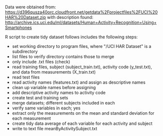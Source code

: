 Data were obtained from:
https://d396qusza40orc.cloudfront.net/getdata%2Fprojectfiles%2FUCI%20HAR%20Dataset.zip
with description found: 
http://archive.ics.uci.edu/ml/datasets/Human+Activity+Recognition+Using+Smartphones 


R script to create tidy dataset follows includes the following steps:

- set working directory to program files, where "/UCI HAR Dataset" is a subdirectory
- list files to verify directory contains those to merge
- only include .txt files (check)
- read training files, subject (subject_train.txt), activity code (y_test.txt), and data from measurements (X_train.txt)
- read test files 
- read activity names (features.txt) and assign as descriptive names
- clean up variable names before assigning
- add descriptive activity names to activity code
- create test and training sets
- merge datasets; different subjects included in each
- verify same variables in each; yes
- extract only the measurements on the mean and standard deviation for each measurement
- create tidy data average of each variable for each activity and subject
- write to text file meanByActivitySubject.txt

